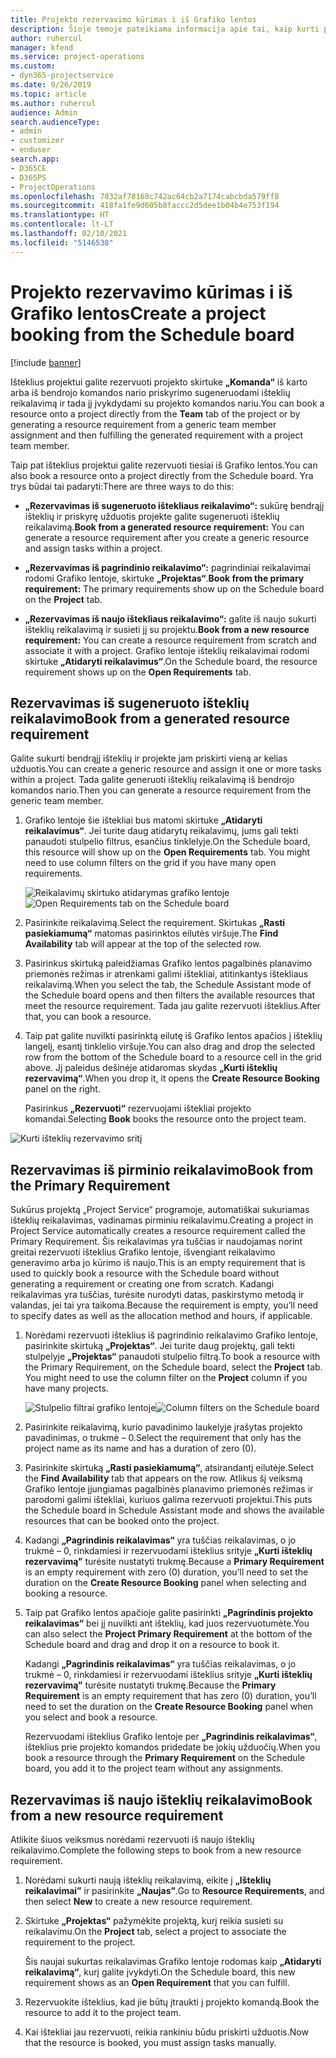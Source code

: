 ```yaml
---
title: Projekto rezervavimo kūrimas i iš Grafiko lentos
description: Šioje temoje pateikiama informacija apie tai, kaip kurti projekto rezervavimą iš grafiko lentos.
author: ruhercul
manager: kfend
ms.service: project-operations
ms.custom:
- dyn365-projectservice
ms.date: 9/26/2019
ms.topic: article
ms.author: ruhercul
audience: Admin
search.audienceType:
- admin
- customizer
- enduser
search.app:
- D365CE
- D365PS
- ProjectOperations
ms.openlocfilehash: 7032af78168c742ac64cb2a7174cabcbda579ff8
ms.sourcegitcommit: 418fa1fe9d605b8faccc2d5dee1b04b4e753f194
ms.translationtype: HT
ms.contentlocale: lt-LT
ms.lasthandoff: 02/10/2021
ms.locfileid: "5146538"
---
```

# <a name="create-a-project-booking-from-the-schedule-board"></a><span data-ttu-id="626af-103">Projekto rezervavimo kūrimas i iš Grafiko lentos</span><span class="sxs-lookup"><span data-stu-id="626af-103">Create a project booking from the Schedule board</span></span>

[!include [banner](../includes/psa-now-project-operations.md)]

<span data-ttu-id="626af-104">Išteklius projektui galite rezervuoti projekto skirtuke **„Komanda“** iš karto arba iš bendrojo komandos nario priskyrimo sugeneruodami išteklių reikalavimą ir tada jį įvykdydami su projekto komandos nariu.</span><span class="sxs-lookup"><span data-stu-id="626af-104">You can book a resource onto a project directly from the **Team** tab of the project or by generating a resource requirement from a generic team member assignment and then fulfilling the generated requirement with a project team member.</span></span>

<span data-ttu-id="626af-105">Taip pat išteklius projektui galite rezervuoti tiesiai iš Grafiko lentos.</span><span class="sxs-lookup"><span data-stu-id="626af-105">You can also book a resource onto a project directly from the Schedule board.</span></span> <span data-ttu-id="626af-106">Yra trys būdai tai padaryti:</span><span class="sxs-lookup"><span data-stu-id="626af-106">There are three ways to do this:</span></span>

- <span data-ttu-id="626af-107">**„Rezervavimas iš sugeneruoto ištekliaus reikalavimo“:** sukūrę bendrąjį išteklių ir priskyrę užduotis projekte galite sugeneruoti išteklių reikalavimą.</span><span class="sxs-lookup"><span data-stu-id="626af-107">**Book from a generated resource requirement:** You can generate a resource requirement after you create a generic resource and assign tasks within a project.</span></span>

- <span data-ttu-id="626af-108">**„Rezervavimas iš pagrindinio reikalavimo“:** pagrindiniai reikalavimai rodomi Grafiko lentoje, skirtuke **„Projektas“**.</span><span class="sxs-lookup"><span data-stu-id="626af-108">**Book from the primary requirement:** The primary requirements show up on the Schedule board on the **Project** tab.</span></span> 

- <span data-ttu-id="626af-109">**„Rezervavimas iš naujo ištekliaus reikalavimo“:** galite iš naujo sukurti išteklių reikalavimą ir susieti jį su projektu.</span><span class="sxs-lookup"><span data-stu-id="626af-109">**Book from a new resource requirement:** You can create a resource requirement from scratch and associate it with a project.</span></span> <span data-ttu-id="626af-110">Grafiko lentoje išteklių reikalavimai rodomi skirtuke **„Atidaryti reikalavimus“**.</span><span class="sxs-lookup"><span data-stu-id="626af-110">On the Schedule board, the resource requirement shows up on the **Open Requirements** tab.</span></span>

## <a name="book-from-a-generated-resource-requirement"></a><span data-ttu-id="626af-111">Rezervavimas iš sugeneruoto išteklių reikalavimo</span><span class="sxs-lookup"><span data-stu-id="626af-111">Book from a generated resource requirement</span></span>

<span data-ttu-id="626af-112">Galite sukurti bendrąjį išteklių ir projekte jam priskirti vieną ar kelias užduotis.</span><span class="sxs-lookup"><span data-stu-id="626af-112">You can create a generic resource and assign it one or more tasks within a project.</span></span> <span data-ttu-id="626af-113">Tada galite generuoti išteklių reikalavimą iš bendrojo komandos nario.</span><span class="sxs-lookup"><span data-stu-id="626af-113">Then you can generate a resource requirement from the generic team member.</span></span> 

1.  <span data-ttu-id="626af-114">Grafiko lentoje šie ištekliai bus matomi skirtuke **„Atidaryti reikalavimus“**. Jei turite daug atidarytų reikalavimų, jums gali tekti panaudoti stulpelio filtrus, esančius tinklelyje.</span><span class="sxs-lookup"><span data-stu-id="626af-114">On the Schedule board, this resource will show up on the **Open Requirements** tab. You might need to use column filters on the grid if you have many open requirements.</span></span> 

    <span data-ttu-id="626af-115">![Reikalavimų skirtuko atidarymas grafiko lentoje](media/FAQ-Project-Booking-Schedule-Board-1.png "Rezervavimo ir užduočių lentelės ekrano nuotrauka")</span><span class="sxs-lookup"><span data-stu-id="626af-115">![Open Requirements tab on the Schedule board](media/FAQ-Project-Booking-Schedule-Board-1.png "Screenshot of bookings and assignments table")</span></span>

2. <span data-ttu-id="626af-116">Pasirinkite reikalavimą.</span><span class="sxs-lookup"><span data-stu-id="626af-116">Select the requirement.</span></span> <span data-ttu-id="626af-117">Skirtukas **„Rasti pasiekiamumą“** matomas pasirinktos eilutės viršuje.</span><span class="sxs-lookup"><span data-stu-id="626af-117">The **Find Availability** tab will appear at the top of the selected row.</span></span>
 
3. <span data-ttu-id="626af-118">Pasirinkus skirtuką paleidžiamas Grafiko lentos pagalbinės planavimo priemonės režimas ir atrenkami galimi ištekliai, atitinkantys ištekliaus reikalavimą.</span><span class="sxs-lookup"><span data-stu-id="626af-118">When you select the tab, the Schedule Assistant mode of the Schedule board opens and then filters the available resources that meet the resource requirement.</span></span> <span data-ttu-id="626af-119">Tada jau galite rezervuoti išteklius.</span><span class="sxs-lookup"><span data-stu-id="626af-119">After that, you can book a resource.</span></span>

4. <span data-ttu-id="626af-120">Taip pat galite nuvilkti pasirinktą eilutę iš Grafiko lentos apačios į išteklių langelį, esantį tinklelio viršuje.</span><span class="sxs-lookup"><span data-stu-id="626af-120">You can also drag and drop the selected row from the bottom of the Schedule board to a resource cell in the grid above.</span></span> <span data-ttu-id="626af-121">Jį paleidus dešinėje atidaromas skydas **„Kurti išteklių rezervavimą“**.</span><span class="sxs-lookup"><span data-stu-id="626af-121">When you drop it, it opens the **Create Resource Booking** panel on the right.</span></span>

    <span data-ttu-id="626af-122">Pasirinkus **„Rezervuoti“** rezervuojami ištekliai projekto komandai.</span><span class="sxs-lookup"><span data-stu-id="626af-122">Selecting **Book** books the resource onto the project team.</span></span>

![Kurti išteklių rezervavimo sritį](media/FAQ-Project-Booking-Schedule-Board-6.png "")
 

## <a name="book-from-the-primary-requirement"></a><span data-ttu-id="626af-124">Rezervavimas iš pirminio reikalavimo</span><span class="sxs-lookup"><span data-stu-id="626af-124">Book from the Primary Requirement</span></span>

<span data-ttu-id="626af-125">Sukūrus projektą „Project Service“ programoje, automatiškai sukuriamas išteklių reikalavimas, vadinamas pirminiu reikalavimu.</span><span class="sxs-lookup"><span data-stu-id="626af-125">Creating a project in Project Service automatically creates a resource requirement called the Primary Requirement.</span></span> <span data-ttu-id="626af-126">Šis reikalavimas yra tuščias ir naudojamas norint greitai rezervuoti išteklius Grafiko lentoje, išvengiant reikalavimo generavimo arba jo kūrimo iš naujo.</span><span class="sxs-lookup"><span data-stu-id="626af-126">This is an empty requirement that is used to quickly book a resource with the Schedule board without generating a requirement or creating one from scratch.</span></span> <span data-ttu-id="626af-127">Kadangi reikalavimas yra tuščias, turėsite nurodyti datas, paskirstymo metodą ir valandas, jei tai yra taikoma.</span><span class="sxs-lookup"><span data-stu-id="626af-127">Because the requirement is empty, you’ll need to specify dates as well as the allocation method and hours, if applicable.</span></span> 

1. <span data-ttu-id="626af-128">Norėdami rezervuoti išteklius iš pagrindinio reikalavimo Grafiko lentoje, pasirinkite skirtuką **„Projektas“**. Jei turite daug projektų, gali tekti stulpelyje **„Projektas“** panaudoti stulpelio filtrą.</span><span class="sxs-lookup"><span data-stu-id="626af-128">To book a resource with the Primary Requirement, on the Schedule board, select the **Project** tab. You might need to use the column filter on the **Project** column if you have many projects.</span></span>

   <span data-ttu-id="626af-129">![Stulpelio filtrai grafiko lentoje](media/FAQ-Project-Booking-Schedule-Board-2.png "Rezervavimo ir užduočių lentelės ekrano nuotrauka")</span><span class="sxs-lookup"><span data-stu-id="626af-129">![Column filters on the Schedule board](media/FAQ-Project-Booking-Schedule-Board-2.png "Screenshot of bookings and assignments table")</span></span>

2. <span data-ttu-id="626af-130">Pasirinkite reikalavimą, kurio pavadinimo laukelyje įrašytas projekto pavadinimas, o trukmė – 0.</span><span class="sxs-lookup"><span data-stu-id="626af-130">Select the requirement that only has the project name as its name and has a duration of zero (0).</span></span>

3. <span data-ttu-id="626af-131">Pasirinkite skirtuką **„Rasti pasiekiamumą“**, atsirandantį eilutėje.</span><span class="sxs-lookup"><span data-stu-id="626af-131">Select the **Find Availability** tab that appears on the row.</span></span> <span data-ttu-id="626af-132">Atlikus šį veiksmą Grafiko lentoje įjungiamas pagalbinės planavimo priemonės režimas ir parodomi galimi ištekliai, kuriuos galima rezervuoti projektui.</span><span class="sxs-lookup"><span data-stu-id="626af-132">This puts the Schedule board in Schedule Assistant mode and shows the available resources that can be booked onto the project.</span></span>

4. <span data-ttu-id="626af-133">Kadangi **„Pagrindinis reikalavimas“** yra tuščias reikalavimas, o jo trukmė – 0, rinkdamiesi ir rezervuodami išteklius srityje **„Kurti išteklių rezervavimą”** turėsite nustatyti trukmę.</span><span class="sxs-lookup"><span data-stu-id="626af-133">Because a **Primary Requirement** is an empty requirement with zero (0) duration, you’ll need to set the duration on the **Create Resource Booking** panel when selecting and booking a resource.</span></span>

5. <span data-ttu-id="626af-134">Taip pat Grafiko lentos apačioje galite pasirinkti **„Pagrindinis projekto reikalavimas“** bei jį nuvilkti ant išteklių, kad juos rezervuotumėte.</span><span class="sxs-lookup"><span data-stu-id="626af-134">You can also select the **Project Primary Requirement** at the bottom of the Schedule board and drag and drop it on a resource to book it.</span></span>
 
    <span data-ttu-id="626af-135">Kadangi **„Pagrindinis reikalavimas“** yra tuščias reikalavimas, o jo trukmė – 0, rinkdamiesi ir rezervuodami išteklius srityje **„Kurti išteklių rezervavimą”** turėsite nustatyti trukmę.</span><span class="sxs-lookup"><span data-stu-id="626af-135">Because the **Primary Requirement** is an empty requirement that has zero (0) duration, you’ll need to set the duration on the **Create Resource Booking** panel when you select and book a resource.</span></span>
 
    <span data-ttu-id="626af-136">Rezervuodami išteklius Grafiko lentoje per **„Pagrindinis reikalavimas“**, išteklius prie projekto komandos pridedate be jokių užduočių.</span><span class="sxs-lookup"><span data-stu-id="626af-136">When you book a resource through the **Primary Requirement** on the Schedule board, you add it to the project team without any assignments.</span></span>
 
## <a name="book-from-a-new-resource-requirement"></a><span data-ttu-id="626af-137">Rezervavimas iš naujo išteklių reikalavimo</span><span class="sxs-lookup"><span data-stu-id="626af-137">Book from a new resource requirement</span></span>
<span data-ttu-id="626af-138">Atlikite šiuos veiksmus norėdami rezervuoti iš naujo išteklių reikalavimo.</span><span class="sxs-lookup"><span data-stu-id="626af-138">Complete the following steps to book from a new resource requirement.</span></span> 

1. <span data-ttu-id="626af-139">Norėdami sukurti naują išteklių reikalavimą, eikite į **„Išteklių reikalavimai”** ir pasirinkite **„Naujas”**.</span><span class="sxs-lookup"><span data-stu-id="626af-139">Go to **Resource Requirements**, and then select **New** to create a new resource requirement.</span></span>

2. <span data-ttu-id="626af-140">Skirtuke **„Projektas“** pažymėkite projektą, kurį reikia susieti su reikalavimu.</span><span class="sxs-lookup"><span data-stu-id="626af-140">On the **Project** tab, select a project to associate the requirement to the project.</span></span>
 
    <span data-ttu-id="626af-141">Šis naujai sukurtas reikalavimas Grafiko lentoje rodomas kaip **„Atidaryti reikalavimą“**, kurį galite įvykdyti.</span><span class="sxs-lookup"><span data-stu-id="626af-141">On the Schedule board, this new requirement shows as an **Open Requirement** that you can fulfill.</span></span>

3. <span data-ttu-id="626af-142">Rezervuokite išteklius, kad jie būtų įtraukti į projekto komandą.</span><span class="sxs-lookup"><span data-stu-id="626af-142">Book the resource to add it to the project team.</span></span>

4. <span data-ttu-id="626af-143">Kai ištekliai jau rezervuoti, reikia rankiniu būdu priskirti užduotis.</span><span class="sxs-lookup"><span data-stu-id="626af-143">Now that the resource is booked, you must assign tasks manually.</span></span>

